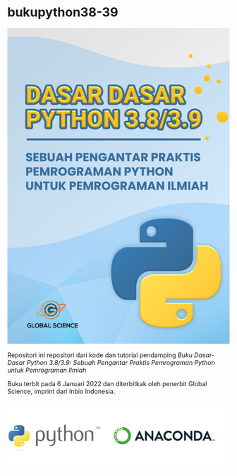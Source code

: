 # bukupython38-39


![cover](assets/cover.jpeg)

Repositori ini repositori dari kode dan tutorial pendamping *Buku Dasar-Dasar Python 3.8/3.9: Sebuah Pengantar Praktis Pemrograman Python untuk Pemrograman Ilmiah*

Buku terbit pada 6 Januari 2022 dan diterbitkak oleh penerbit Global Science, imprint dari Inbio Indonesia.


![python-anaconda](assets/python-anaconda.jpeg)
